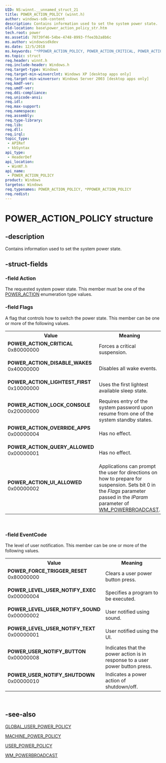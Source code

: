 ```yaml
---
UID: NS:winnt.__unnamed_struct_21
title: POWER_ACTION_POLICY (winnt.h)
author: windows-sdk-content
description: Contains information used to set the system power state.
old-location: base\power_action_policy_str.htm
tech.root: power
ms.assetid: 70739f46-54be-4748-8993-ffee3b2a8b6c
ms.author: windowssdkdev
ms.date: 12/5/2018
ms.keywords: "*PPOWER_ACTION_POLICY, POWER_ACTION_CRITICAL, POWER_ACTION_DISABLE_WAKES, POWER_ACTION_LIGHTEST_FIRST, POWER_ACTION_LOCK_CONSOLE, POWER_ACTION_OVERRIDE_APPS, POWER_ACTION_POLICY, POWER_ACTION_POLICY structure, POWER_ACTION_QUERY_ALLOWED, POWER_ACTION_UI_ALLOWED, POWER_FORCE_TRIGGER_RESET, POWER_LEVEL_USER_NOTIFY_EXEC, POWER_LEVEL_USER_NOTIFY_SOUND, POWER_LEVEL_USER_NOTIFY_TEXT, POWER_USER_NOTIFY_BUTTON, POWER_USER_NOTIFY_SHUTDOWN, PPOWER_ACTION_POLICY, PPOWER_ACTION_POLICY structure pointer, _win32_power_action_policy_str, base.power_action_policy_str, winnt/POWER_ACTION_POLICY, winnt/PPOWER_ACTION_POLICY"
ms.topic: struct
req.header: winnt.h
req.include-header: Windows.h
req.target-type: Windows
req.target-min-winverclnt: Windows XP [desktop apps only]
req.target-min-winversvr: Windows Server 2003 [desktop apps only]
req.kmdf-ver: 
req.umdf-ver: 
req.ddi-compliance: 
req.unicode-ansi: 
req.idl: 
req.max-support: 
req.namespace: 
req.assembly: 
req.type-library: 
req.lib: 
req.dll: 
req.irql: 
topic_type:
 - APIRef
 - kbSyntax
api_type:
 - HeaderDef
api_location:
 - WinNT.h
api_name:
 - POWER_ACTION_POLICY
product: Windows
targetos: Windows
req.typenames: POWER_ACTION_POLICY, *PPOWER_ACTION_POLICY
req.redist: 
---
```


# POWER_ACTION_POLICY structure


## -description


Contains information used to set the system power state.


## -struct-fields




### -field Action

The requested system power state. This member must be one of the 
      <a href="https://msdn.microsoft.com/815e1f2d-0fc9-446c-ae83-5d5cfea57ab7">POWER_ACTION</a> enumeration type values.


### -field Flags

A flag that controls how to switch the power state. This member can be one or more of the following 
      values.

<table>
<tr>
<th>Value</th>
<th>Meaning</th>
</tr>
<tr>
<td width="40%"><a id="POWER_ACTION_CRITICAL"></a><a id="power_action_critical"></a><dl>
<dt><b>POWER_ACTION_CRITICAL</b></dt>
<dt>0x80000000</dt>
</dl>
</td>
<td width="60%">
Forces a critical suspension.

</td>
</tr>
<tr>
<td width="40%"><a id="POWER_ACTION_DISABLE_WAKES"></a><a id="power_action_disable_wakes"></a><dl>
<dt><b>POWER_ACTION_DISABLE_WAKES</b></dt>
<dt>0x40000000</dt>
</dl>
</td>
<td width="60%">
Disables all wake events.

</td>
</tr>
<tr>
<td width="40%"><a id="POWER_ACTION_LIGHTEST_FIRST"></a><a id="power_action_lightest_first"></a><dl>
<dt><b>POWER_ACTION_LIGHTEST_FIRST</b></dt>
<dt>0x10000000</dt>
</dl>
</td>
<td width="60%">
Uses the first lightest available sleep state.

</td>
</tr>
<tr>
<td width="40%"><a id="POWER_ACTION_LOCK_CONSOLE"></a><a id="power_action_lock_console"></a><dl>
<dt><b>POWER_ACTION_LOCK_CONSOLE</b></dt>
<dt>0x20000000</dt>
</dl>
</td>
<td width="60%">
Requires entry of the system password upon resume from one of the system standby states.

</td>
</tr>
<tr>
<td width="40%"><a id="POWER_ACTION_OVERRIDE_APPS"></a><a id="power_action_override_apps"></a><dl>
<dt><b>POWER_ACTION_OVERRIDE_APPS</b></dt>
<dt>0x00000004</dt>
</dl>
</td>
<td width="60%">
Has no effect.
        
       

</td>
</tr>
<tr>
<td width="40%"><a id="POWER_ACTION_QUERY_ALLOWED"></a><a id="power_action_query_allowed"></a><dl>
<dt><b>POWER_ACTION_QUERY_ALLOWED</b></dt>
<dt>0x00000001</dt>
</dl>
</td>
<td width="60%">
Has no effect.
        
       

</td>
</tr>
<tr>
<td width="40%"><a id="POWER_ACTION_UI_ALLOWED"></a><a id="power_action_ui_allowed"></a><dl>
<dt><b>POWER_ACTION_UI_ALLOWED</b></dt>
<dt>0x00000002</dt>
</dl>
</td>
<td width="60%">
Applications can prompt the user for directions on how to prepare for suspension. Sets bit 0 in the 
        <i>Flags</i> parameter passed in the <i>lParam</i> parameter of 
        <a href="https://msdn.microsoft.com/46452909-ac0e-4c06-8542-0b94d00e6556">WM_POWERBROADCAST</a>.

</td>
</tr>
</table>
 


### -field EventCode

The level of user notification. This member can be one or more of the following values.

<table>
<tr>
<th>Value</th>
<th>Meaning</th>
</tr>
<tr>
<td width="40%"><a id="POWER_FORCE_TRIGGER_RESET"></a><a id="power_force_trigger_reset"></a><dl>
<dt><b>POWER_FORCE_TRIGGER_RESET</b></dt>
<dt>0x80000000</dt>
</dl>
</td>
<td width="60%">
Clears a user power button press.

</td>
</tr>
<tr>
<td width="40%"><a id="POWER_LEVEL_USER_NOTIFY_EXEC"></a><a id="power_level_user_notify_exec"></a><dl>
<dt><b>POWER_LEVEL_USER_NOTIFY_EXEC</b></dt>
<dt>0x00000004</dt>
</dl>
</td>
<td width="60%">
Specifies a program to be executed.

</td>
</tr>
<tr>
<td width="40%"><a id="POWER_LEVEL_USER_NOTIFY_SOUND"></a><a id="power_level_user_notify_sound"></a><dl>
<dt><b>POWER_LEVEL_USER_NOTIFY_SOUND</b></dt>
<dt>0x00000002</dt>
</dl>
</td>
<td width="60%">
User notified using sound.

</td>
</tr>
<tr>
<td width="40%"><a id="POWER_LEVEL_USER_NOTIFY_TEXT"></a><a id="power_level_user_notify_text"></a><dl>
<dt><b>POWER_LEVEL_USER_NOTIFY_TEXT</b></dt>
<dt>0x00000001</dt>
</dl>
</td>
<td width="60%">
User notified using the UI.

</td>
</tr>
<tr>
<td width="40%"><a id="POWER_USER_NOTIFY_BUTTON"></a><a id="power_user_notify_button"></a><dl>
<dt><b>POWER_USER_NOTIFY_BUTTON</b></dt>
<dt>0x00000008</dt>
</dl>
</td>
<td width="60%">
Indicates that the power action is in response to a user power button press.

</td>
</tr>
<tr>
<td width="40%"><a id="POWER_USER_NOTIFY_SHUTDOWN"></a><a id="power_user_notify_shutdown"></a><dl>
<dt><b>POWER_USER_NOTIFY_SHUTDOWN</b></dt>
<dt>0x00000010</dt>
</dl>
</td>
<td width="60%">
Indicates a power action of shutdown/off.

</td>
</tr>
</table>
 


## -see-also




<a href="https://msdn.microsoft.com/0e89ae66-a889-4929-b028-125fcef5c89c">GLOBAL_USER_POWER_POLICY</a>



<a href="https://msdn.microsoft.com/41dca573-a73d-430c-9bd3-083e72aecbdc">MACHINE_POWER_POLICY</a>



<a href="https://msdn.microsoft.com/616c45f6-ec80-42d9-a485-e9e778f2b971">USER_POWER_POLICY</a>



<a href="https://msdn.microsoft.com/46452909-ac0e-4c06-8542-0b94d00e6556">WM_POWERBROADCAST</a>
 

 

